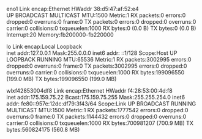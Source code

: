 eno1      Link encap:Ethernet  HWaddr 38:d5:47:af:52:e4  
          UP BROADCAST MULTICAST  MTU:1500  Metric:1
          RX packets:0 errors:0 dropped:0 overruns:0 frame:0
          TX packets:0 errors:0 dropped:0 overruns:0 carrier:0
          collisions:0 txqueuelen:1000 
          RX bytes:0 (0.0 B)  TX bytes:0 (0.0 B)
          Interrupt:20 Memory:fb200000-fb220000 

lo        Link encap:Local Loopback  
          inet addr:127.0.0.1  Mask:255.0.0.0
          inet6 addr: ::1/128 Scope:Host
          UP LOOPBACK RUNNING  MTU:65536  Metric:1
          RX packets:3002995 errors:0 dropped:0 overruns:0 frame:0
          TX packets:3002995 errors:0 dropped:0 overruns:0 carrier:0
          collisions:0 txqueuelen:1000 
          RX bytes:199096550 (199.0 MB)  TX bytes:199096550 (199.0 MB)

wlxf42853004df8 Link encap:Ethernet  HWaddr f4:28:53:00:4d:f8  
          inet addr:175.159.75.22  Bcast:175.159.75.255  Mask:255.255.254.0
          inet6 addr: fe80::957e:12dc:df79:3f43/64 Scope:Link
          UP BROADCAST RUNNING MULTICAST  MTU:1500  Metric:1
          RX packets:1777542 errors:0 dropped:0 overruns:0 frame:0
          TX packets:1144432 errors:0 dropped:0 overruns:0 carrier:0
          collisions:0 txqueuelen:1000 
          RX bytes:700981207 (700.9 MB)  TX bytes:560824175 (560.8 MB)

